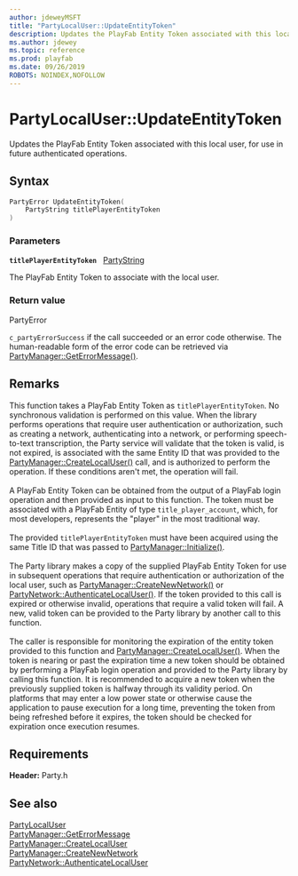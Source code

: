 ```yaml
---
author: jdeweyMSFT
title: "PartyLocalUser::UpdateEntityToken"
description: Updates the PlayFab Entity Token associated with this local user, for use in future authenticated operations.
ms.author: jdewey
ms.topic: reference
ms.prod: playfab
ms.date: 09/26/2019
ROBOTS: NOINDEX,NOFOLLOW
---
```


# PartyLocalUser::UpdateEntityToken  

Updates the PlayFab Entity Token associated with this local user, for use in future authenticated operations.  

## Syntax  
  
```cpp
PartyError UpdateEntityToken(  
    PartyString titlePlayerEntityToken  
)  
```  
  
### Parameters  
  
**`titlePlayerEntityToken`** &nbsp; [PartyString](../../../typedefs.md)  
  
The PlayFab Entity Token to associate with the local user.  
  
  
### Return value  
PartyError
  
```c_partyErrorSuccess``` if the call succeeded or an error code otherwise. The human-readable form of the error code can be retrieved via [PartyManager::GetErrorMessage()](../../PartyManager/methods/partymanager_geterrormessage.md).
  
## Remarks  
  
This function takes a PlayFab Entity Token as `titlePlayerEntityToken`. No synchronous validation is performed on this value. When the library performs operations that require user authentication or authorization, such as creating a network, authenticating into a network, or performing speech-to-text transcription, the Party service will validate that the token is valid, is not expired, is associated with the same Entity ID that was provided to the [PartyManager::CreateLocalUser()](../../PartyManager/methods/partymanager_createlocaluser.md) call, and is authorized to perform the operation. If these conditions aren't met, the operation will fail. <br /><br /> A PlayFab Entity Token can be obtained from the output of a PlayFab login operation and then provided as input to this function. The token must be associated with a PlayFab Entity of type `title_player_account`, which, for most developers, represents the "player" in the most traditional way.   <br /><br /> The provided `titlePlayerEntityToken` must have been acquired using the same Title ID that was passed to [PartyManager::Initialize()](../../PartyManager/methods/partymanager_initialize.md).   <br /><br /> The Party library makes a copy of the supplied PlayFab Entity Token for use in subsequent operations that require authentication or authorization of the local user, such as [PartyManager::CreateNewNetwork()](../../PartyManager/methods/partymanager_createnewnetwork.md) or [PartyNetwork::AuthenticateLocalUser()](../../PartyNetwork/methods/partynetwork_authenticatelocaluser.md). If the token provided to this call is expired or otherwise invalid, operations that require a valid token will fail. A new, valid token can be provided to the Party library by another call to this function.   <br /><br /> The caller is responsible for monitoring the expiration of the entity token provided to this function and [PartyManager::CreateLocalUser()](../../PartyManager/methods/partymanager_createlocaluser.md). When the token is nearing or past the expiration time a new token should be obtained by performing a PlayFab login operation and provided to the Party library by calling this function. It is recommended to acquire a new token when the previously supplied token is halfway through its validity period. On platforms that may enter a low power state or otherwise cause the application to pause execution for a long time, preventing the token from being refreshed before it expires, the token should be checked for expiration once execution resumes.
  
## Requirements  
  
**Header:** Party.h
  
## See also  
[PartyLocalUser](../partylocaluser.md)  
[PartyManager::GetErrorMessage](../../PartyManager/methods/partymanager_geterrormessage.md)  
[PartyManager::CreateLocalUser](../../PartyManager/methods/partymanager_createlocaluser.md)  
[PartyManager::CreateNewNetwork](../../PartyManager/methods/partymanager_createnewnetwork.md)  
[PartyNetwork::AuthenticateLocalUser](../../PartyNetwork/methods/partynetwork_authenticatelocaluser.md)
  
  
